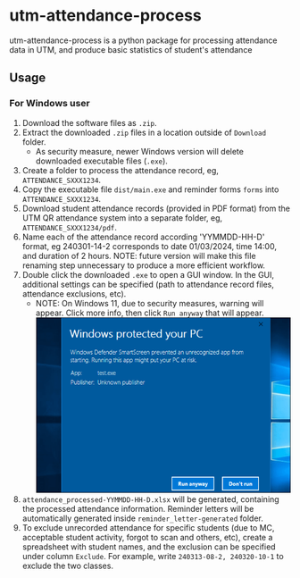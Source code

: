 # utm-attendance-process

utm-attendance-process is a python package for processing attendance data in 
UTM, and produce basic statistics of student's attendance

## Usage

### For Windows user

1. Download the software files as `.zip`.
1. Extract the downloaded `.zip` files in a location outside of `Download` folder.  
   - As security measure, newer Windows version will delete downloaded executable files (`.exe`).
2. Create a folder to process the attendance record, eg, `ATTENDANCE_SXXX1234`.
3. Copy the executable file `dist/main.exe` and reminder forms `forms` into `ATTENDANCE_SXXX1234`.
4. Download student attendance records (provided in PDF format) from the UTM QR attendance system into a separate folder, eg, `ATTENDANCE_SXXX1234/pdf`.
5. Name each of the attendance record according 'YYMMDD-HH-D' format, eg 240301-14-2 corresponds to date 01/03/2024, time 14:00, and duration of 2 hours. NOTE: future version will make this file renaming step unnecessary to produce a more efficient workflow.
6. Double click the downloaded `.exe` to open a GUI window. In the GUI, additional settings can be specified (path to attendance record files, attendance exclusions, etc).
   - NOTE: On Windows 11, due to security measures, warning will appear. Click more info, then click `Run anyway` that will appear.
    ![alt text](doc/windows11-exec-warning.png)
7. `attendance_processed-YYMMDD-HH-D.xlsx` will be generated, containing the
processed attendance information. Reminder letters will be automatically generated inside `reminder_letter-generated` folder.
1. To exclude unrecorded attendance for specific students (due to MC, acceptable student activity, forgot to scan and others, etc), create a spreadsheet with student names, and the exclusion can be specified under column `Exclude`. For example, write `240313-08-2, 240320-10-1` to exclude the two classes.
